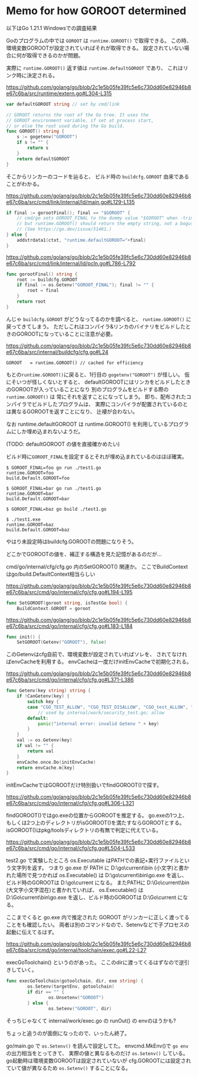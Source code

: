 # Memo for how GOROOT determined

以下はGo 1.21.1 Windowsでの調査結果

Goのプログラムの中では `GOROOT` は `runtime.GOROOT()` で取得できる。
この時、環境変数GOROOTが設定されていればそれが取得できる。
設定されていない場合に何が取得できるのかが問題。

実際に `runtime.GOROOT()` 返す値は `runtime.defaultGOROOT` であり、
これはリンク時に決定される。

https://github.com/golang/go/blob/2c1e5b05fe39fc5e6c730dd60e82946b8e67c6ba/src/runtime/extern.go#L304-L315

```go
var defaultGOROOT string // set by cmd/link

// GOROOT returns the root of the Go tree. It uses the
// GOROOT environment variable, if set at process start,
// or else the root used during the Go build.
func GOROOT() string {
	s := gogetenv("GOROOT")
	if s != "" {
		return s
	}
	return defaultGOROOT
}
```

そこからリンカーのコードを辿ると、
ビルド時の `buildcfg.GOROOT` 由来であることがわかる。

https://github.com/golang/go/blob/2c1e5b05fe39fc5e6c730dd60e82946b8e67c6ba/src/cmd/link/internal/ld/main.go#L129-L135

```go
if final := gorootFinal(); final == "$GOROOT" {
    // cmd/go sets GOROOT_FINAL to the dummy value "$GOROOT" when -trimpath is set,
    // but runtime.GOROOT() should return the empty string, not a bogus value.
    // (See https://go.dev/issue/51461.)
} else {
    addstrdata1(ctxt, "runtime.defaultGOROOT="+final)
}
```

https://github.com/golang/go/blob/2c1e5b05fe39fc5e6c730dd60e82946b8e67c6ba/src/cmd/link/internal/ld/pcln.go#L786-L792

```go
func gorootFinal() string {
	root := buildcfg.GOROOT
	if final := os.Getenv("GOROOT_FINAL"); final != "" {
		root = final
	}
	return root
}
```

んじゃ `buildcfg.GOROOT` がどうなってるのかを調べると、
`runtime.GOROOT()` に戻ってきてしまう。
ただしこれはコンパイラ&リンカのバイナリをビルドしたときのGOROOTになっていることに注意が必要。

https://github.com/golang/go/blob/2c1e5b05fe39fc5e6c730dd60e82946b8e67c6ba/src/internal/buildcfg/cfg.go#L24

```
GOROOT   = runtime.GOROOT() // cached for efficiency
```

もとの`runtime.GOROOT()`に戻ると、1行目の `gogetenv("GOROOT")` が怪しい。
仮にそいつが怪しくないとすると、
defaultGOROOTにはリンカをビルドしたときのGOROOTが入っていることになり
別のプログラムをビルドする際の`runtime.GOROOT()` は
常にそれを返すことになってしまう。
即ち、配布されたコンパイラでビルドしたプログラムは、
実際にコンパイラが配置されているのとは異なるGOROOTを返すことになり、
辻褄が合わない。

なお runtime.defaultGOROOT は runtime.GOROOT() を利用しているプログラムにしか埋め込まれないようだ。

(TODO: defaultGOROOT の値を直接確かめたい)

ビルド時に`GOROOT_FINAL`を設定するとそれが埋め込まれているのはほぼ確実。

```console
$ GOROOT_FINAL=foo go run ./test1.go
runtime.GOROOT=foo
build.Default.GOROOT=foo

$ GOROOT_FINAL=bar go run ./test1.go
runtime.GOROOT=bar
build.Default.GOROOT=bar

$ GOROOT_FINAL=baz go build ./test1.go

$ ./test1.exe
runtime.GOROOT=baz
build.Default.GOROOT=baz
```

やはり未設定時はbuildcfg.GOROOTの問題になりそう。

どこかでGOROOTの値を、補正する構造を見た記憶があるのだが…

cmd/go/internal/cfg/cfg.go 内のSetGOROOT() 関連か。
ここでBuildContextはgo/build.DefaultContext相当らしい

https://github.com/golang/go/blob/2c1e5b05fe39fc5e6c730dd60e82946b8e67c6ba/src/cmd/go/internal/cfg/cfg.go#L194-L195

```go
func SetGOROOT(goroot string, isTestGo bool) {
    BuildContext.GOROOT = goroot
```

https://github.com/golang/go/blob/2c1e5b05fe39fc5e6c730dd60e82946b8e67c6ba/src/cmd/go/internal/cfg/cfg.go#L183-L184

```go
func init() {
    SetGOROOT(Getenv("GOROOT"), false)
```

このGetenvはcfg自前で、環境変数が設定されていればソレを、
されてなければenvCacheを利用する。
envCacheは一度だけinitEnvCacheで初期化される。

https://github.com/golang/go/blob/2c1e5b05fe39fc5e6c730dd60e82946b8e67c6ba/src/cmd/go/internal/cfg/cfg.go#L371-L386

```go
func Getenv(key string) string {
    if !CanGetenv(key) {
        switch key {
        case "CGO_TEST_ALLOW", "CGO_TEST_DISALLOW", "CGO_test_ALLOW", "CGO_test_DISALLOW":
            // used by internal/work/security_test.go; allow
        default:
            panic("internal error: invalid Getenv " + key)
        }
    }
    val := os.Getenv(key)
    if val != "" {
        return val
    }
    envCache.once.Do(initEnvCache)
    return envCache.m[key]
}
```

initEnvCacheではGOROOTだけ特別扱いでfindGOROOT()で探す。

https://github.com/golang/go/blob/2c1e5b05fe39fc5e6c730dd60e82946b8e67c6ba/src/cmd/go/internal/cfg/cfg.go#L306-L321

findGOROOT()ではgo.exeの位置からGOROOTを推定する。
go.exeの1つ上、もしくは2つ上のディレクトリがisGOROOT()を満たすならGOROOTとする。
isGOROOT()はpkg/toolsディレクトリの有無で判定に代えている。

https://github.com/golang/go/blob/2c1e5b05fe39fc5e6c730dd60e82946b8e67c6ba/src/cmd/go/internal/cfg/cfg.go#L504-L533

test2.go で実験したところ os.Executable はPATHでの表記+実行ファイルという文字列を返す。
つまり go.exe が PATH に D:\go\current\bin (小文字)と書かれた場所で見つかれば
os.Executable() は D:\go\current\bin\go.exe を返し、ビルド時のGOROOTは D:\go\current になる。
またPATHに D:\Go\current\bin (大文字小文字混在)と書かれていれば、
os.Executable() は D:\Go\current\bin\go.exe を返し、ビルド時のGOROOTは D:\Go\current になる。

ここまでくると go.exe 内で推定された GOROOT がリンカーに正しく渡ってることをも確認したい。
両者は別のコマンドなので、Setenvなどで子プロセスの起動に伝えてるはず。

https://github.com/golang/go/blob/2c1e5b05fe39fc5e6c730dd60e82946b8e67c6ba/src/cmd/go/internal/toolchain/exec.go#L22-L27

execGoToolchain() というのがあった。
ここのdirに渡ってくるはずなので逆引きしていく。

```go
func execGoToolchain(gotoolchain, dir, exe string) {
        os.Setenv(targetEnv, gotoolchain)
        if dir == "" {
                os.Unsetenv("GOROOT")
        } else {
                os.Setenv("GOROOT", dir)
```

そっちじゃなくて internal/work/exec.go の runOut() の envのほうかも?

ちょっと追うのが面倒になったので、いったん終了。

go/main.go で `os.Setenv()` を読んで設定してた。
envcmd.MkEnv()で `go env` の出力相当をとってきて、
実際の値と異なるものだけ `os.Setenv()` している。
go起動時は環境変数GOROOTは設定されていないが
cfg.GOROOTには設定されていて値が異なるため `os.Setenv()` することになる。
